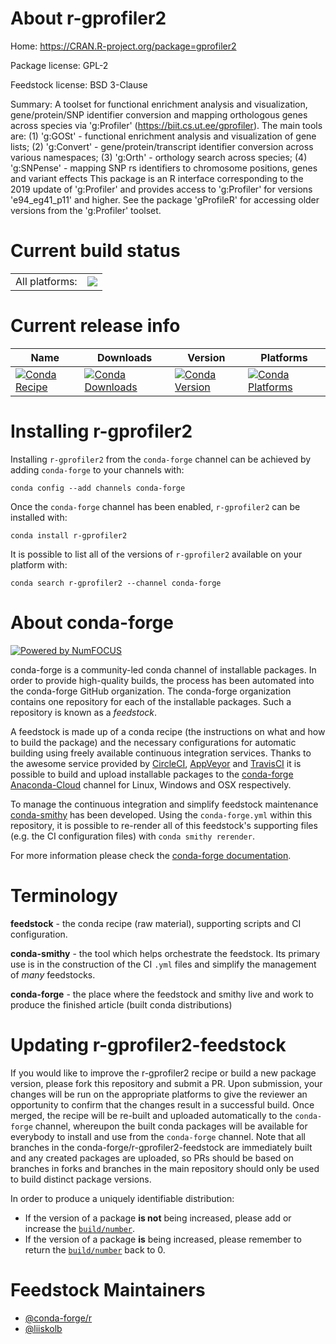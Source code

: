 About r-gprofiler2
==================

Home: https://CRAN.R-project.org/package=gprofiler2

Package license: GPL-2

Feedstock license: BSD 3-Clause

Summary: A toolset for functional enrichment analysis and visualization, gene/protein/SNP identifier conversion and mapping orthologous genes across species via 'g:Profiler' (<https://biit.cs.ut.ee/gprofiler>).  The main tools are:  (1) 'g:GOSt' - functional enrichment analysis and visualization of gene lists;  (2) 'g:Convert' - gene/protein/transcript identifier conversion across various namespaces; (3) 'g:Orth' - orthology search across species; (4) 'g:SNPense' - mapping SNP rs identifiers to chromosome positions, genes and variant effects This package is an R interface corresponding to the 2019 update of 'g:Profiler' and provides access to 'g:Profiler' for versions 'e94_eg41_p11' and higher. See the package 'gProfileR' for accessing older versions from the 'g:Profiler' toolset.  



Current build status
====================


<table><tr><td>All platforms:</td>
    <td>
      <a href="https://dev.azure.com/conda-forge/feedstock-builds/_build/latest?definitionId=7894&branchName=master">
        <img src="https://dev.azure.com/conda-forge/feedstock-builds/_apis/build/status/r-gprofiler2-feedstock?branchName=master">
      </a>
    </td>
  </tr>
</table>

Current release info
====================

| Name | Downloads | Version | Platforms |
| --- | --- | --- | --- |
| [![Conda Recipe](https://img.shields.io/badge/recipe-r--gprofiler2-green.svg)](https://anaconda.org/conda-forge/r-gprofiler2) | [![Conda Downloads](https://img.shields.io/conda/dn/conda-forge/r-gprofiler2.svg)](https://anaconda.org/conda-forge/r-gprofiler2) | [![Conda Version](https://img.shields.io/conda/vn/conda-forge/r-gprofiler2.svg)](https://anaconda.org/conda-forge/r-gprofiler2) | [![Conda Platforms](https://img.shields.io/conda/pn/conda-forge/r-gprofiler2.svg)](https://anaconda.org/conda-forge/r-gprofiler2) |

Installing r-gprofiler2
=======================

Installing `r-gprofiler2` from the `conda-forge` channel can be achieved by adding `conda-forge` to your channels with:

```
conda config --add channels conda-forge
```

Once the `conda-forge` channel has been enabled, `r-gprofiler2` can be installed with:

```
conda install r-gprofiler2
```

It is possible to list all of the versions of `r-gprofiler2` available on your platform with:

```
conda search r-gprofiler2 --channel conda-forge
```


About conda-forge
=================

[![Powered by NumFOCUS](https://img.shields.io/badge/powered%20by-NumFOCUS-orange.svg?style=flat&colorA=E1523D&colorB=007D8A)](http://numfocus.org)

conda-forge is a community-led conda channel of installable packages.
In order to provide high-quality builds, the process has been automated into the
conda-forge GitHub organization. The conda-forge organization contains one repository
for each of the installable packages. Such a repository is known as a *feedstock*.

A feedstock is made up of a conda recipe (the instructions on what and how to build
the package) and the necessary configurations for automatic building using freely
available continuous integration services. Thanks to the awesome service provided by
[CircleCI](https://circleci.com/), [AppVeyor](https://www.appveyor.com/)
and [TravisCI](https://travis-ci.org/) it is possible to build and upload installable
packages to the [conda-forge](https://anaconda.org/conda-forge)
[Anaconda-Cloud](https://anaconda.org/) channel for Linux, Windows and OSX respectively.

To manage the continuous integration and simplify feedstock maintenance
[conda-smithy](https://github.com/conda-forge/conda-smithy) has been developed.
Using the ``conda-forge.yml`` within this repository, it is possible to re-render all of
this feedstock's supporting files (e.g. the CI configuration files) with ``conda smithy rerender``.

For more information please check the [conda-forge documentation](https://conda-forge.org/docs/).

Terminology
===========

**feedstock** - the conda recipe (raw material), supporting scripts and CI configuration.

**conda-smithy** - the tool which helps orchestrate the feedstock.
                   Its primary use is in the construction of the CI ``.yml`` files
                   and simplify the management of *many* feedstocks.

**conda-forge** - the place where the feedstock and smithy live and work to
                  produce the finished article (built conda distributions)


Updating r-gprofiler2-feedstock
===============================

If you would like to improve the r-gprofiler2 recipe or build a new
package version, please fork this repository and submit a PR. Upon submission,
your changes will be run on the appropriate platforms to give the reviewer an
opportunity to confirm that the changes result in a successful build. Once
merged, the recipe will be re-built and uploaded automatically to the
`conda-forge` channel, whereupon the built conda packages will be available for
everybody to install and use from the `conda-forge` channel.
Note that all branches in the conda-forge/r-gprofiler2-feedstock are
immediately built and any created packages are uploaded, so PRs should be based
on branches in forks and branches in the main repository should only be used to
build distinct package versions.

In order to produce a uniquely identifiable distribution:
 * If the version of a package **is not** being increased, please add or increase
   the [``build/number``](https://conda.io/docs/user-guide/tasks/build-packages/define-metadata.html#build-number-and-string).
 * If the version of a package **is** being increased, please remember to return
   the [``build/number``](https://conda.io/docs/user-guide/tasks/build-packages/define-metadata.html#build-number-and-string)
   back to 0.

Feedstock Maintainers
=====================

* [@conda-forge/r](https://github.com/conda-forge/r/)
* [@liiskolb](https://github.com/liiskolb/)

